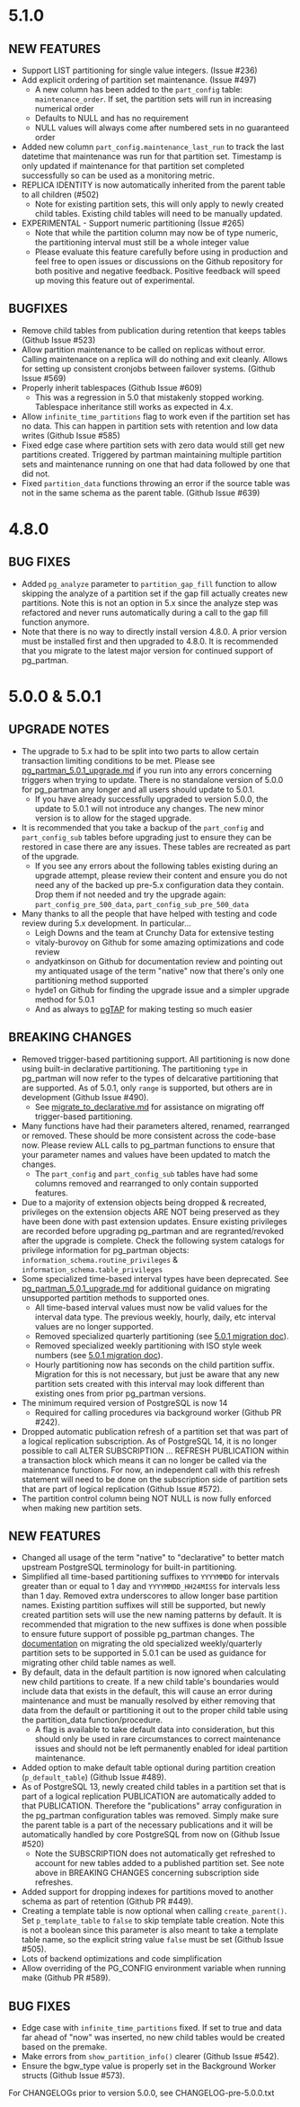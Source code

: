 5.1.0
=====
NEW FEATURES
------------
 - Support LIST partitioning for single value integers. (Issue #236)
 - Add explicit ordering of partition set maintenance. (Issue #497)
    - A new column has been added to the `part_config` table: `maintenance_order`. If set, the partition sets will run in increasing numerical order
    - Defaults to NULL and has no requirement
    - NULL values will always come after numbered sets in no guaranteed order
 - Added new column `part_config.maintenance_last_run` to track the last datetime that maintenance was run for that partition set. Timestamp is only updated if maintenance for that partition set completed successfully so can be used as a monitoring metric.
 - REPLICA IDENTITY is now automatically inherited from the parent table to all children (#502)
    - Note for existing partition sets, this will only apply to newly created child tables. Existing child tables will need to be manually updated.
 - EXPERIMENTAL - Support numeric partitioning (Issue #265)
    - Note that while the partition column may now be of type numeric, the partitioning interval must still be a whole integer value
    - Please evaluate this feature carefully before using in production and feel free to open issues or discussions on the Github repository for both positive and negative feedback. Positive feedback will speed up moving this feature out of experimental.

BUGFIXES
--------
 - Remove child tables from publication during retention that keeps tables (Github Issue #523)
 - Allow partition maintenance to be called on replicas without error. Calling maintenance on a replica will do nothing and exit cleanly. Allows for setting up consistent cronjobs between failover systems. (Github Issue #569)
 - Properly inherit tablespaces (Github Issue #609)
    - This was a regression in 5.0 that mistakenly stopped working. Tablespace inheritance still works as expected in 4.x.
 - Allow `infinite_time_partitions` flag to work even if the partition set has no data. This can happen in partition sets with retention and low data writes (Github Issue #585)
 - Fixed edge case where partition sets with zero data would still get new partitions created. Triggered by partman maintaining multiple partition sets and maintenance running on one that had data followed by one that did not.
 - Fixed `partition_data` functions throwing an error if the source table was not in the same schema as the parent table. (Github Issue #639)


4.8.0
=====
BUG FIXES
---------
 - Added `pg_analyze` parameter to `partition_gap_fill` function to allow skipping the analyze of a partition set if the gap fill actually creates new partitions. Note this is not an option in 5.x since the analyze step was refactored and never runs automatically during a call to the gap fill function anymore.
 - Note that there is no way to directly install version 4.8.0. A prior version must be installed first and then upgraded to 4.8.0. It is recommended that you migrate to the latest major version for continued support of pg_partman.


5.0.0 & 5.0.1
=============
UPGRADE NOTES
-------------
 - The upgrade to 5.x had to be split into two parts to allow certain transaction limiting conditions to be met. Please see [pg_partman_5.0.1_upgrade.md](doc/pg_partman_5.0.1_upgrade.md) if you run into any errors concerning triggers when trying to update. There is no standalone version of 5.0.0 for pg_partman any longer and all users should update to 5.0.1.
    - If you have already successfully upgraded to version 5.0.0, the update to 5.0.1 will not introduce any changes. The new minor version is to allow for the staged upgrade.
 - It is recommended that you take a backup of the `part_config` and `part_config_sub` tables before upgrading just to ensure they can be restored in case there are any issues. These tables are recreated as part of the upgrade.
   - If you see any errors about the following tables existing during an upgrade attempt, please review their content and ensure you do not need any of the backed up pre-5.x configuration data they contain. Drop them if not needed and try the upgrade again: `part_config_pre_500_data`, `part_config_sub_pre_500_data`
 - Many thanks to all the people that have helped with testing and code review during 5.x development. In particular...
    - Leigh Downs and the team at Crunchy Data for extensive testing
    - vitaly-burovoy on Github for some amazing optimizations and code review
    - andyatkinson on Github for documentation review and pointing out my antiquated usage of the term "native" now that there's only one partitioning method supported
    - hyde1 on Github for finding the upgrade issue and a simpler upgrade method for 5.0.1
    - And as always to [pgTAP](https://pgtap.org/) for making testing so much easier

BREAKING CHANGES
----------------
 - Removed trigger-based partitioning support. All partitioning is now done using built-in declarative partitioning. The partitioning `type` in pg_partman will now refer to the types of delcarative partitioning that are supported. As of 5.0.1, only `range` is supported, but others are in development (Github Issue #490).
    - See [migrate_to_declarative.md](doc/migrate_to_declarative.md) for assistance on migrating off trigger-based partitioning.
 - Many functions have had their parameters altered, renamed, rearranged or removed. These should be more consistent across the code-base now. Please review ALL calls to pg_partman functions to ensure that your parameter names and values have been updated to match the changes.
    - The `part_config` and `part_config_sub` tables have had some columns removed and rearranged to only contain supported features.
 - Due to a majority of extension objects being dropped & recreated, privileges on the extension objects ARE NOT being preserved as they have been done with past extension updates. Ensure existing privileges are recorded before upgrading pg_partman and are regranted/revoked after the upgrade is complete. Check the following system catalogs for privilege information for pg_partman objects: `information_schema.routine_privileges` & `information_schema.table_privileges`
 - Some specialized time-based interval types have been deprecated. See [pg_partman_5.0.1_upgrade.md](doc/pg_partman_5.0.1_upgrade.md) for additional guidance on migrating unsupported partition methods to supported ones.
    - All time-based interval values must now be valid values for the interval data type. The previous weekly, hourly, daily, etc interval values are no longer supported.
    - Removed specialized quarterly partitioning (see [5.0.1 migration doc](doc/pg_partman_5.0.1_upgrade.md)).
    - Removed specialized weekly partitioning with ISO style week numbers (see [5.0.1 migration doc](doc/pg_partman_5.0.1_upgrade.md)).
    - Hourly partitioning now has seconds on the child partition suffix. Migration for this is not necessary, but just be aware that any new partition sets created with this interval may look different than existing ones from prior pg_partman versions.
 - The minimum required version of PostgreSQL is now 14
    - Required for calling procedures via background worker (Github PR #242).
 - Dropped automatic publication refresh of a partition set that was part of a logical replication subscription. As of PostgreSQL 14, it is no longer possible to call ALTER SUBSCRIPTION ... REFRESH PUBLICATION within a transaction block which means it can no longer be called via the maintenance functions. For now, an independent call with this refresh statement will need to be done on the subscription side of partition sets that are part of logical replication (Github Issue #572).
 - The partition control column being NOT NULL is now fully enforced when making new partition sets.

NEW FEATURES
------------
 - Changed all usage of the term "native" to "declarative" to better match upstream PostgreSQL terminology for built-in partitioning.
 - Simplified all time-based partitioning suffixes to `YYYYMMDD` for intervals greater than or equal to 1 day and `YYYYMMDD_HH24MISS` for intervals less than 1 day. Removed extra underscores to allow longer base partition names. Existing partition suffixes will still be supported, but newly created partition sets will use the new naming patterns by default. It is recommended that migration to the new suffixes is done when possible to ensure future support of possible pg_partman changes. The [documentation](doc/pg_partman_5.0.1_upgrade.md) on migrating the old specialized weekly/quarterly partition sets to be supported in 5.0.1 can be used as guidance for migrating other child table names as well.
 - By default, data in the default partition is now ignored when calculating new child partitions to create. If a new child table's boundaries would include data that exists in the default, this will cause an error during maintenance and must be manually resolved by either removing that data from the default or partitioning it out to the proper child table using the partition_data function/procedure.
    - A flag is available to take default data into consideration, but this should only be used in rare circumstances to correct maintenance issues and should not be left permanently enabled for ideal partition maintenance.
 - Added option to make default table optional during partition creation (`p_default_table`) (Github Issue #489).
 - As of PostgreSQL 13, newly created child tables in a partition set that is part of a logical replication PUBLICATION are automatically added to that PUBLICATION. Therefore the "publications" array configuration in the pg_partman configuration tables was removed. Simply make sure the parent table is a part of the necessary publications and it will be automatically handled by core PostgreSQL from now on (Github Issue #520)
    - Note the SUBSCRIPTION does not automatically get refreshed to account for new tables added to a published partition set. See note above in BREAKING CHANGES concerning subscription side refreshes.
 - Added support for dropping indexes for partitions moved to another schema as part of retention (Github PR #449).
 - Creating a template table is now optional when calling `create_parent()`. Set `p_template_table` to `false` to skip template table creation. Note this is not a boolean since this parameter is also meant to take a template table name, so the explicit string value `false` must be set (Github Issue #505).
 - Lots of backend optimizations and code simplification
 - Allow overriding of the PG_CONFIG environment variable when running make (Github PR #589).

BUG FIXES
---------
 - Edge case with `infinite_time_partitions` fixed. If set to true and data far ahead of "now" was inserted, no new child tables would be created based on the premake.
 - Make errors from `show_partition_info()` clearer (Github Issue #542).
 - Ensure the bgw_type value is properly set in the Background Worker structs (Github Issue #573).


For CHANGELOGs prior to version 5.0.0, see CHANGELOG-pre-5.0.0.txt
